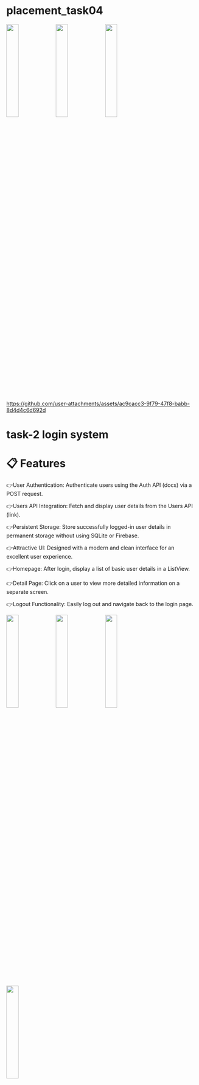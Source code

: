 
# placement_task04

<img src="https://github.com/user-attachments/assets/0e34626b-91d3-4b15-b346-26e65154651a " height=25%, width=25%>
<img src="https://github.com/user-attachments/assets/ee24196a-381a-4759-a80a-7e18e4a80298"height=25%, width=25%>
<img src="https://github.com/user-attachments/assets/ea9c176c-3505-4ca2-a4c4-88286a82df0b"height=25%, width=25%>

https://github.com/user-attachments/assets/ac9cacc3-9f79-47f8-babb-8d4d4c6d692d

# task-2 login system
# 📋 Features
👉User Authentication: Authenticate users using the Auth API (docs) via a POST request.

👉Users API Integration: Fetch and display user details from the Users API (link).

👉Persistent Storage: Store successfully logged-in user details in permanent storage without using SQLite or Firebase.

👉Attractive UI: Designed with a modern and clean interface for an excellent user experience.

👉Homepage: After login, display a list of basic user details in a ListView.

👉Detail Page: Click on a user to view more detailed information on a separate screen.

👉Logout Functionality: Easily log out and navigate back to the login page.

<img src="https://github.com/user-attachments/assets/00caf9d2-bf30-4934-b593-36be849d9556" height=25% width=25%>
<img src="https://github.com/user-attachments/assets/2e1f94ee-6352-4b5e-8625-7b05e5f6d6fd" height=25% width=25%>
<img src="https://github.com/user-attachments/assets/8a8def34-1c67-4458-b6b7-449ec3df5750"height=25% width=25%>
<img src="https://github.com/user-attachments/assets/db6f61bd-e2b8-4baf-9d73-c6c3e8581025" height=25% width=25%>





